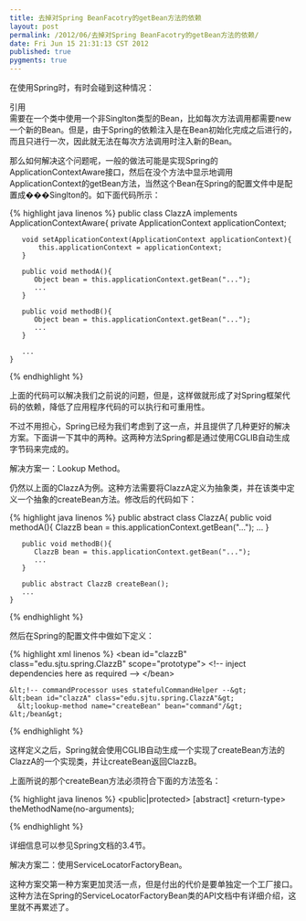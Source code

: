```yaml
---
title: 去掉对Spring BeanFacotry的getBean方法的依赖
layout: post
permalink: /2012/06/去掉对Spring BeanFacotry的getBean方法的依赖/
date: Fri Jun 15 21:31:13 CST 2012
published: true
pygments: true
---
```


在使用Spring时，有时会碰到这种情况：


<div class="quote_title">引用</div>
<div class="quote_div">需要在一个类中使用一个非Singlton类型的Bean，比如每次方法调用都需要new一个新的Bean。但是，由于Spring的依赖注入是在Bean初始化完成之后进行的，而且只进行一次，因此就无法在每次方法调用时注入新的Bean。</div>


那么如何解决这个问题呢，一般的做法可能是实现Spring的ApplicationContextAware接口，然后在没个方法中显示地调用ApplicationContext的getBean方法，当然这个Bean在Spring的配置文件中是配置成���Singlton的。如下面代码所示：

{% highlight java linenos %}
	public class ClazzA implements ApplicationContextAware{
	   private ApplicationContext applicationContext;
	
	   void setApplicationContext(ApplicationContext applicationContext){
	       this.applicationContext = applicationContext;
	   }
	
	   public void methodA(){
	      Object bean = this.applicationContext.getBean("...");
	      ...
	   }
	
	   public void methodB(){
	      Object bean = this.applicationContext.getBean("...");
	      ...
	   }
	
	   ...
	}

{% endhighlight %}


上面的代码可以解决我们之前说的问题，但是，这样做就形成了对Spring框架代码的依赖，降低了应用程序代码的可以执行和可重用性。

不过不用担心，Spring已经为我们考虑到了这一点，并且提供了几种更好的解决方案。下面讲一下其中的两种。这两种方法Spring都是通过使用CGLIB自动生成字节码来完成的。

解决方案一：Lookup Method。

仍然以上面的ClazzA为例。这种方法需要将ClazzA定义为抽象类，并在该类中定义一个抽象的createBean方法。修改后的代码如下：

{% highlight java linenos %}
	public abstract class ClazzA{
	   public void methodA(){
	      ClazzB bean = this.applicationContext.getBean("...");
	      ...
	   }
	
	   public void methodB(){
	      ClazzB bean = this.applicationContext.getBean("...");
	      ...
	   }
	
	   public abstract ClazzB createBean();
	   ...
	}

{% endhighlight %}


然后在Spring的配置文件中做如下定义：

{% highlight xml linenos %}
	&lt;bean id="clazzB" class="edu.sjtu.spring.ClazzB" scope="prototype"&gt;
	  &lt;!-- inject dependencies here as required --&gt;
	&lt;/bean&gt;
	
	&lt;!-- commandProcessor uses statefulCommandHelper --&gt;
	&lt;bean id="clazzA" class="edu.sjtu.spring.ClazzA"&gt;
	  &lt;lookup-method name="createBean" bean="command"/&gt;
	&lt;/bean&gt;

{% endhighlight %}


这样定义之后，Spring就会使用CGLIB自动生成一个实现了createBean方法的ClazzA的一个实现类，并让createBean返回ClazzB。

上面所说的那个createBean方法必须符合下面的方法签名：

{% highlight java linenos %}
	&lt;public|protected&gt; [abstract] &lt;return-type&gt; theMethodName(no-arguments);

{% endhighlight %}




详细信息可以参见Spring文档的3.4节。

解决方案二：使用ServiceLocatorFactoryBean。

这种方案交第一种方案更加灵活一点，但是付出的代价是要单独定一个工厂接口。这种方法在Spring的ServiceLocatorFactoryBean类的API文档中有详细介绍，这里就不再累述了。
